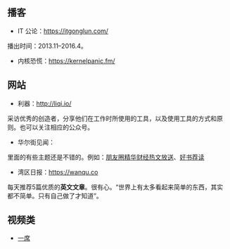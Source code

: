 

## 播客

- IT 公论：<https://itgonglun.com/>

播出时间：2013.11–2016.4。

- 内核恐慌：<https://kernelpanic.fm/>

## 网站

- 利器：<http://liqi.io/>

采访优秀的创造者，分享他们在工作时所使用的工具，以及使用工具的方式和原则。也可以关注相应的公众号。

- 华尔街见闻：

里面的有些主题还是不错的。例如：[朋友圈精华财经热文放送](https://wallstreetcn.com/themes/1004243)、[好书荐读](https://wallstreetcn.com/themes/1004405)


- 湾区日报：<https://wanqu.co>

每天推荐5篇优质的**英文文章**。很有心。“世界上有太多看起来简单的东西，其实都不简单。只有自己做了才知道”。



## 视频类


- [一席](https://yixi.tv/)







